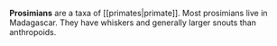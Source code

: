 **Prosimians** are a taxa of [[primates|primate]]. Most prosimians live in Madagascar. They have whiskers and generally larger snouts than anthropoids.